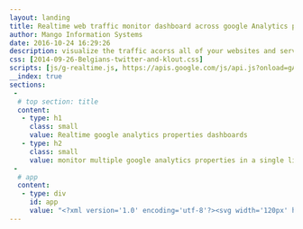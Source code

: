 ```yaml
---
layout: landing
title: Realtime web traffic monitor dashboard across google Analytics properties
author: Mango Information Systems
date: 2016-10-24 16:29:26
description: visualize the traffic acorss all of your websites and servers at once
css: [2014-09-26-Belgians-twitter-and-klout.css]
scripts: [js/g-realtime.js, https://apis.google.com/js/api.js?onload=gApiLoaded]
__index: true
sections:
 -
  # top section: title
  content:
   - type: h1
     class: small
     value: Realtime google analytics properties dashboards
   - type: h2
     class: small
     value: monitor multiple google analytics properties in a single live dashboard
 -
  # app
  content:
   - type: div
     id: app
     value: "<?xml version='1.0' encoding='utf-8'?><svg width='120px' height='120px' xmlns='http://www.w3.org/2000/svg' viewBox='0 0 100 100' preserveAspectRatio='xMidYMid' class='uil-ripple'><rect x='0' y='0' width='100' height='100' fill='none' class='bk'></rect><g> <animate attributeName='opacity' dur='2s' repeatCount='indefinite' begin='0s' keyTimes='0;0.33;1' values='1;1;0'></animate><circle cx='50' cy='50' r='40' stroke='#565656' fill='none' stroke-width='6' stroke-linecap='round'><animate attributeName='r' dur='2s' repeatCount='indefinite' begin='0s' keyTimes='0;0.33;1' values='0;22;44'></animate></circle></g><g><animate attributeName='opacity' dur='2s' repeatCount='indefinite' begin='1s' keyTimes='0;0.33;1' values='1;1;0'></animate><circle cx='50' cy='50' r='40' stroke='#FF6600' fill='none' stroke-width='6' stroke-linecap='round'><animate attributeName='r' dur='2s' repeatCount='indefinite' begin='1s' keyTimes='0;0.33;1' values='0;22;44'></animate></circle></g></svg><br><small>Loading...</small>"
---
```


